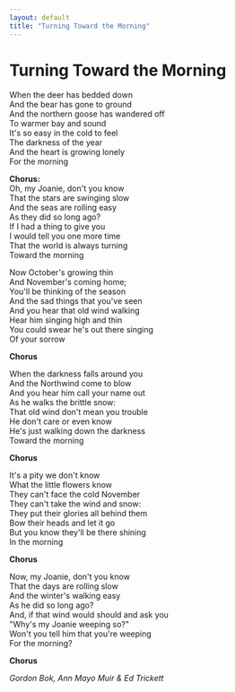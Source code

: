 ```yaml
---
layout: default
title: "Turning Toward the Morning"
---
```


# Turning Toward the Morning

When the deer has bedded down  
And the bear has gone to ground  
And the northern goose has wandered off  
To warmer bay and sound  
It's so easy in the cold to feel  
The darkness of the year  
And the heart is growing lonely  
For the morning  
  
**Chorus:**  
Oh, my Joanie, don't you know  
That the stars are swinging slow  
And the seas are rolling easy  
As they did so long ago?  
If I had a thing to give you  
I would tell you one more time  
That the world is always turning  
Toward the morning  
  
Now October's growing thin  
And November's coming home;  
You'll be thinking of the season  
And the sad things that you've seen  
And you hear that old wind walking  
Hear him singing high and thin  
You could swear he's out there singing  
Of your sorrow  
  
**Chorus**  
 
When the darkness falls around you  
And the Northwind come to blow  
And you hear him call your name out  
As he walks the brittle snow:  
That old wind don't mean you trouble  
He don't care or even know  
He's just walking down the darkness  
Toward the morning  
  
**Chorus**  
  
It's a pity we don't know  
What the little flowers know  
They can't face the cold November  
They can't take the wind and snow:  
They put their glories all behind them  
Bow their heads and let it go  
But you know they'll be there shining  
In the morning  
  
**Chorus**  
  
Now, my Joanie, don't you know  
That the days are rolling slow  
And the winter's walking easy  
As he did so long ago?  
And, if that wind would should and ask you  
"Why's my Joanie weeping so?"  
Won't you tell him that you're weeping  
For the morning?  
  
**Chorus**  
  
*Gordon Bok, Ann Mayo Muir & Ed Trickett*
